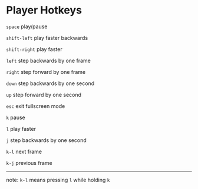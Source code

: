 # Player Hotkeys

`space` play/pause

`shift-left` play faster backwards

`shift-right` play faster

`left` step backwards by one frame

`right` step forward by one frame

`down` step backwards by one second

`up` step forward by one second

`esc` exit fullscreen mode

`k` pause

`l` play faster

`j` step backwards by one second

`k-l` next frame

`k-j` previous frame

---

note: `k-l` means pressing `l` while holding `k`
